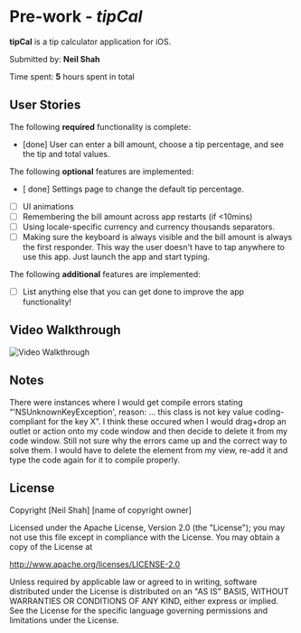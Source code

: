 
# Pre-work - *tipCal*

**tipCal** is a tip calculator application for iOS.

Submitted by: **Neil Shah**

Time spent: **5** hours spent in total

## User Stories

The following **required** functionality is complete:

* [done] User can enter a bill amount, choose a tip percentage, and see the tip and total values.

The following **optional** features are implemented:
* [ done] Settings page to change the default tip percentage.
* [ ] UI animations
* [ ] Remembering the bill amount across app restarts (if <10mins)
* [ ] Using locale-specific currency and currency thousands separators.
* [ ] Making sure the keyboard is always visible and the bill amount is always the first responder. This way the user doesn't have to tap anywhere to use this app. Just launch the app and start typing.

The following **additional** features are implemented:

- [ ] List anything else that you can get done to improve the app functionality!

## Video Walkthrough 

<img src='https://i.imgur.com/f4F6Tzs.gif' title='Video Walkthrough' width='' alt='Video Walkthrough' />


## Notes

There were instances where I would get compile errors stating “'NSUnknownKeyException', reason: … this class is not key value coding-compliant for the key X”. I think these occured when I would drag+drop an outlet or action onto my code window and then decide to delete it from my code window. Still not sure why the errors came up and the correct way to solve them. I would have to delete the element from my view, re-add it and type the code again for it to compile properly. 

## License

Copyright [Neil Shah] [name of copyright owner]

Licensed under the Apache License, Version 2.0 (the "License");
you may not use this file except in compliance with the License.
You may obtain a copy of the License at

http://www.apache.org/licenses/LICENSE-2.0

Unless required by applicable law or agreed to in writing, software
distributed under the License is distributed on an "AS IS" BASIS,
WITHOUT WARRANTIES OR CONDITIONS OF ANY KIND, either express or implied.
See the License for the specific language governing permissions and
limitations under the License.

